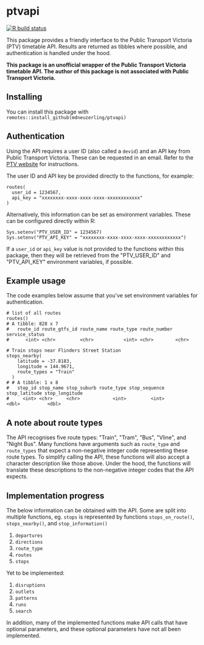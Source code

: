 
# ptvapi

<!-- badges: start -->
[![R build status](https://github.com/mdneuzerling/ptvapi/workflows/R-CMD-check/badge.svg)](https://github.com/mdneuzerling/ptvapi/actions)
<!-- badges: end -->

This package provides a friendly interface to the Public Transport Victoria (PTV) timetable API. Results are returned as tibbles where possible, and authentication is handled under the hood.

**This package is an unofficial wrapper of the Public Transport Victoria timetable API. The author of this package is not associated with Public Transport Victoria.**

## Installing

You can install this package with `remotes::install_github(mdneuzerling/ptvapi)`

## Authentication

Using the API requires a user ID (also called a `devid`) and an API key from Public Transport Victoria. These can be requested in an email. Refer to the [PTV website](https://www.ptv.vic.gov.au/footer/data-and-reporting/datasets/ptv-timetable-api/) for instructions.

The user ID and API key be provided directly to the functions, for example:
```
routes(
  user_id = 1234567,
  api_key = "xxxxxxxx-xxxx-xxxx-xxxx-xxxxxxxxxxxx"
)
```

Alternatively, this information can be set as environment variables. These can be configured directly within R:
```
Sys.setenv("PTV_USER_ID" = 1234567)
Sys.setenv("PTV_API_KEY" = "xxxxxxxx-xxxx-xxxx-xxxx-xxxxxxxxxxxx")
```

If a `user_id` or `api_key` value is not provided to the functions within this package, then they will be retrieved from the "PTV_USER_ID" and "PTV_API_KEY" environment variables, if possible.

## Example usage

The code examples below assume that you've set environment variables for authentication.

```
# list of all routes
routes()
# A tibble: 828 x 7
#   route_id route_gtfs_id route_name route_type route_number service_status
#      <int> <chr>         <chr>           <int> <chr>        <chr>    
```

```
# Train stops near Flinders Street Station
stops_nearby(
    latitude = -37.8183,
    longitude = 144.9671,
    route_types = "Train"
  )
# # A tibble: 1 x 8
#   stop_id stop_name stop_suburb route_type stop_sequence stop_latitude stop_longitude
#     <int> <chr>     <chr>            <int>         <int>         <dbl>          <dbl>
```

## A note about route types

The API recognises five route types: "Train", "Tram", "Bus", "Vline", and "Night Bus". Many functions have arguments such as `route_type` and `route_types` that expect a non-negative integer code representing these route types. To simplify calling the API, these functions will also accept a character description like those above. Under the hood, the functions will translate these descriptions to the non-negative integer codes that the API expects.

## Implementation progress

The below information can be obtained with the API. Some are split into multiple functions, eg. `stops` is represented by functions `stops_on_route()`, `stops_nearby()`, and `stop_information()`

1. `departures`
1. `directions`
1. `route_type`
1. `routes`
1. `stops`

Yet to be implemented:

1. `disruptions`
1. `outlets`
1. `patterns`
1. `runs`
1. `search`

In addition, many of the implemented functions make API calls that have optional parameters, and these optional parameters have not all been implemented.

